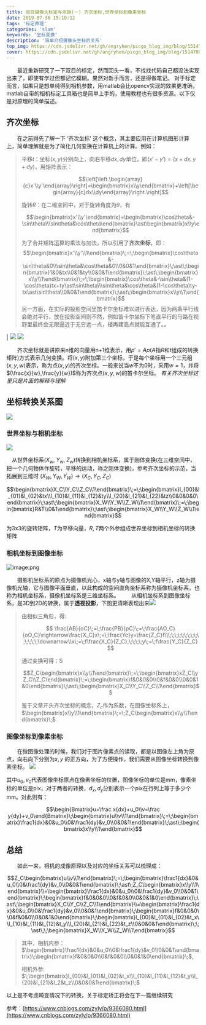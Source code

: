 ```yaml
---
title: 双目摄像头标定与测距(一) 齐次坐标,世界坐标到像素坐标
date: 2019-07-30 15:10:12
tags: '标定原理'
categories: 'slam'
keywords: '坐标变换'
description: '简单介绍摄像头坐标的关系'
top_img: https://cdn.jsdelivr.net/gh/angryhen/picgo_blog_img/blog/15147802-6699055c965e22eb.png
cover: https://cdn.jsdelivr.net/gh/angryhen/picgo_blog_img/blog/15147802-6699055c965e22eb.png
---
```


&emsp;&emsp;最近重新研究了一下双目的标定，然而回头一看，不找找代码自己都没法实现出来了，即使有学过但都记忆模糊。果然对新手而言，还是得做笔记。
对于标定而言，如果只是想单纯得到相机参数，用matlab会比opencv实现的效果更准确，matlab自带的相机标定工具箱也是简单上手的，使用教程也有很多资源。以下仅是对原理的简单描述。

## 齐次坐标

&emsp;&emsp;在之前得先了解一下 ‘齐次坐标’ 这个概念，其主要应用在计算机图形计算上，简单理解就是为了简化几何变换在计算机上的计算。例如：

>平移$t$：坐标$(x, y)$分别向上，向右平移$dx,dy$单位，即$(x' - y')=(x+dx,y+dy)$，用矩阵表示：
>
>$$\left[\left.\begin{array}{c}x'\\y'\end{array}\right]=\begin{bmatrix}x\\y\end{bmatrix}+\left[\begin{array}{c}dx\\dy\end{array}\right.\right]$$
>
>旋转$R$：在二维空间中，对于旋转角度为$\theta$，有
>
>$$\begin{bmatrix}x'\\y'\end{bmatrix}=\begin{bmatrix}\cos\theta&-\sin\theta\\\sin\theta&\cos\theta\end{bmatrix}\ast\begin{bmatrix}x\\y\end{bmatrix}$$
>
>为了合并矩阵运算的乘法与加法，所以引用了**齐次坐标**，即：
>$$\begin{bmatrix}x'\\y'\\1\end{bmatrix}\;=\;\begin{bmatrix}\cos\theta&-\sin\theta&0\\\sin\theta&\cos\theta&0\\0&0&1\end{bmatrix}\;\ast\;\begin{bmatrix}1&0&tx\\0&1&ty\\0&0&1\end{bmatrix}\;\ast\;\begin{bmatrix}x\\y\\1\end{bmatrix}\;=\;\begin{bmatrix}\cos\theta&-\sin\theta&(1-\cos\theta)tx+ty\ast\sin\theta\\\sin\theta&\cos\theta&(1-\cos\theta)ty-tx\ast\sin\theta\\0&0&1\end{bmatrix}\;\ast\;\begin{bmatrix}x\\y\\1\end{bmatrix}$$
>另一方面，在实际的投影空间里笛卡尔坐标难以进行表达，因为两条平行线会绝对平行，放在投影空间则不然，例如笛卡尔坐标下笔直平行的马路在视野里最终会无限逼近于无穷远一点，楼再建高点就能互通了。。

| ![]( https://cdn.jsdelivr.net/gh/angryhen/picgo_blog_img/blog/15147802-4a97b0d4c8710749.png) ![]( https://cdn.jsdelivr.net/gh/angryhen/picgo_blog_img/blog/15147802-6699055c965e22eb.png)

&emsp;&emsp;齐次坐标就是讲原来n维的向量用n+1维表示，用$p'=Ap$($A$指$R$和$t$组成的转换矩阵)方式表示几何变换。将$(x, y)$附加第三个坐标，于是每个坐标用一个三元组$(x,y,w)$表示，称为点$(x,y)$的齐次坐标。一般来说当$w$不为0时，采用$w=1$，并将$(\frac{x}{w},\frac{y}{w})$称为齐次点$(x,y,w)$的笛卡尔坐标。
*有关齐次坐标这里只是片面的解释与理解*   

## 坐标转换关系图

![]( https://cdn.jsdelivr.net/gh/angryhen/picgo_blog_img/blog/15147802-dc671381bd3582e4.png)

### 世界坐标与相机坐标

![]( https://cdn.jsdelivr.net/gh/angryhen/picgo_blog_img/blog/15147802-1a7f891206bfc2f6.png)

&emsp;从世界坐标系$(X_w,\;Y_w,\;Z_w)$转换到相机坐标系，属于刚体变换(在三维空间中， 把一个几何物体作旋转，平移的运动，称之刚体变换)，参考齐次坐标的示范，当拓展到三维时 $\left(X_W,Y_W,Y_W\right)\rightarrow\left(X_C,Y_C,Z_C\right)$

$$\begin{bmatrix}X_C\\Y_C\\Z_C\\1\end{bmatrix}\;=\;\begin{bmatrix}l_{00}&l_{01}&l_{02}&tx\\l_{10}&l_{11}&l_{12}&ty\\l_{20}&l_{21}&l_{22}&tz\\0&0&0&0\end{bmatrix}\;\ast\;\begin{bmatrix}X_W\\Y_W\\Z_W\\1\end{bmatrix}\;=\;\begin{bmatrix}R&T\\0&1\end{bmatrix}\;\ast\;\begin{bmatrix}X_W\\Y_W\\Z_W\\1\end{bmatrix}$$

为3x3的旋转矩阵，$T$为平移向量，$R,T$两个外参组成世界坐标到相机坐标的转换矩阵

### 相机坐标到图像坐标

![image.png]( https://cdn.jsdelivr.net/gh/angryhen/picgo_blog_img/blog/15147802-bf54f8f1b11f2bff.png)

&emsp;&emsp;摄影机坐标系的原点为摄像机光心，x轴与y轴与图像的X,Y轴平行，z轴为摄像机光轴，它与图像平面垂直，以此构成的空间直角坐标系称为摄像机坐标系，也称为相机坐标系，摄像机坐标系是三维坐标系。
&emsp;&emsp;从相机坐标系到图像坐标系，是3D到2D的转换，属于**透视投影**，下图更清晰表现出来![]( https://cdn.jsdelivr.net/gh/angryhen/picgo_blog_img/blog/15147802-382f7d3ffa1be3dd.png)

> 由相似三角形，得:
>
> $$  \frac{AB}{oC}\;=\;\frac{PB}{pC}\;=\;\frac{AO_C}{oO_C}\rightarrow\frac{X_C}x\;=\;\frac{Yc}y=\frac{Z_C}f\\\;\;\;\;\;\;\;\;\;\;\;\;\;\;\downarrow\\x\;=\;f\frac{X_C}{Z_C},\;\;\;\;y\;=\;f\frac{Y_C}{Z_C} $$
>
> 通过变换可得：S
>
> $$Z_C\begin{bmatrix}x\\y\\1\end{bmatrix}\;=\;\begin{bmatrix}xZ_C\\yZ_C\\Z_C\end{bmatrix}\;=\;\begin{bmatrix}f&0&0&0\\0&f&0&0\\0&0&1&0\end{bmatrix}\;\ast\;\begin{bmatrix}X_C\\Y_C\\Z_C\\1\end{bmatrix}$$
>
> 鉴于文章开头齐次坐标的概念，$Z_c$作为系数，在图像坐标系上，$\begin{bmatrix}x\\y\\1\end{bmatrix}\;=\;Z_C\begin{bmatrix}x\\y\\1\end{bmatrix}\;$

### 图像坐标到像素坐标

&emsp;&emsp;在做图像处理的时候，我们对于图片像素点的读取，都是以图像左上角为原点，向右向下分别为$x,y$ 的正方向，为了方便操作，我们需要从图像坐标转换到像素坐标。 ![]( https://cdn.jsdelivr.net/gh/angryhen/picgo_blog_img/blog/15147802-6cff963e1ca63e11.png)

其中${u_0},{v_0}$代表图像坐标原点在像素坐标的位置，图像坐标的单位是mm，像素坐标的单位是pix，对于两者的转换，${d_x},{d_y}$分别表示一个pix在行列上等于多少个mm。对此则有：

$$\begin{Bmatrix}u=\frac x{dx}+u_0\\v=\frac y{dy}+v_0\end{Bmatrix}\;\begin{bmatrix}u\\v\\1\end{bmatrix}\;=\;\begin{bmatrix}\frac1{dx}&0&u_0\\0&\frac1{dy}&v_0\\0&0&1\end{bmatrix}\;\ast\;\begin{bmatrix}x\\y\\1\end{bmatrix}$$

## 总结

&emsp;&emsp;如此一来，相机的成像原理以及对应的坐标关系可以梳理成：

$$Z_C\begin{bmatrix}u\\v\\1\end{bmatrix}\;=\;\begin{bmatrix}\frac1{dx}&0&u_0\\0&\frac1{dy}&v_0\\0&0&1\end{bmatrix}\;\ast\;Z_C\begin{bmatrix}x\\y\\1\end{bmatrix}\\=\begin{bmatrix}\frac1{dx}&0&u_0\\0&\frac1{dy}&v_0\\0&0&1\end{bmatrix}\;\begin{bmatrix}f&0&0&0\\0&f&0&0\\0&0&1&0\end{bmatrix}\;\ast\;\begin{bmatrix}X_C\\Y_C\\Z_C\\1\end{bmatrix}\\=\begin{bmatrix}\frac1{dx}&0&u_0\\0&\frac1{dy}&v_0\\0&0&1\end{bmatrix}\;\begin{bmatrix}f&0&0&0\\0&f&0&0\\0&0&1&0\end{bmatrix}\;\begin{bmatrix}l_{00}&l_{01}&l_{02}&t_x\\l_{10}&l_{11}&l_{12}&t_y\\l_{20}&l_{21}&l_{22}&t_z\\0&0&0&1\end{bmatrix}\;\;\ast\;\;\begin{bmatrix}X_W\\Y_W\\Z_W\\1\end{bmatrix}$$

> 其中，相机内参：$\begin{bmatrix}\frac1{dx}&0&u_0\\0&\frac1{dy}&v_0\\0&0&1\end{bmatrix}\;\begin{bmatrix}f&0&0&0\\0&f&0&0\\0&0&1&0\end{bmatrix}\;$,
>
> 相机外参: $\;\begin{bmatrix}l_{00}&l_{01}&l_{02}&t_x\\l_{10}&l_{11}&l_{12}&t_y\\l_{20}&l_{21}&l_2&t_z\\0&0&0&1\end{bmatrix}\;$

以上是不考虑畸变情况下的转换，关于标定矫正将会在下一篇继续研究

参考：[https://www.cnblogs.com/zyly/p/9366080.html](https://www.cnblogs.com/zyly/p/9366080.html)